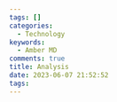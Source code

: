 ```yaml
---
tags: []
categories:
  - Technology
keywords:
  - Amber MD
comments: true
title: Analysis
date: 2023-06-07 21:52:52
tags:
---
```

